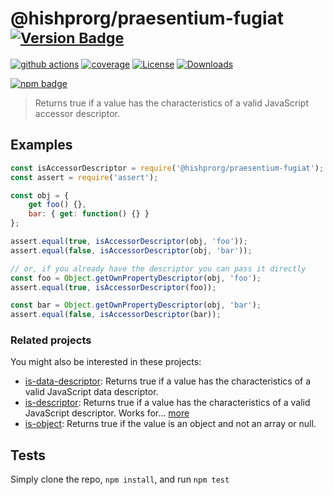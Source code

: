 # @hishprorg/praesentium-fugiat <sup>[![Version Badge][npm-version-svg]][package-url]</sup>

[![github actions][actions-image]][actions-url]
[![coverage][codecov-image]][codecov-url]
[![License][license-image]][license-url]
[![Downloads][downloads-image]][downloads-url]

[![npm badge][npm-badge-png]][package-url]

> Returns true if a value has the characteristics of a valid JavaScript accessor descriptor.

## Examples

```js
const isAccessorDescriptor = require('@hishprorg/praesentium-fugiat');
const assert = require('assert');

const obj = {
	get foo() {},
	bar: { get: function() {} }
};

assert.equal(true, isAccessorDescriptor(obj, 'foo'));
assert.equal(false, isAccessorDescriptor(obj, 'bar'));

// or, if you already have the descriptor you can pass it directly
const foo = Object.getOwnPropertyDescriptor(obj, 'foo');
assert.equal(true, isAccessorDescriptor(foo));

const bar = Object.getOwnPropertyDescriptor(obj, 'bar');
assert.equal(false, isAccessorDescriptor(bar));
```

### Related projects

You might also be interested in these projects:

* [is-data-descriptor](https://www.npmjs.com/package/is-data-descriptor): Returns true if a value has the characteristics of a valid JavaScript data descriptor.
* [is-descriptor](https://www.npmjs.com/package/is-descriptor): Returns true if a value has the characteristics of a valid JavaScript descriptor. Works for… [more](https://github.com/inspect-js/is-descriptor)
* [is-object](https://www.npmjs.com/package/is-object): Returns true if the value is an object and not an array or null.

## Tests
Simply clone the repo, `npm install`, and run `npm test`

[package-url]: https://npmjs.org/package/@hishprorg/praesentium-fugiat
[npm-version-svg]: https://versionbadg.es/inspect-js/@hishprorg/praesentium-fugiat.svg
[deps-svg]: https://david-dm.org/inspect-js/@hishprorg/praesentium-fugiat.svg
[deps-url]: https://david-dm.org/inspect-js/@hishprorg/praesentium-fugiat
[dev-deps-svg]: https://david-dm.org/inspect-js/@hishprorg/praesentium-fugiat/dev-status.svg
[dev-deps-url]: https://david-dm.org/inspect-js/@hishprorg/praesentium-fugiat#info=devDependencies
[npm-badge-png]: https://nodei.co/npm/@hishprorg/praesentium-fugiat.png?downloads=true&stars=true
[license-image]: https://img.shields.io/npm/l/@hishprorg/praesentium-fugiat.svg
[license-url]: LICENSE
[downloads-image]: https://img.shields.io/npm/dm/@hishprorg/praesentium-fugiat.svg
[downloads-url]: https://npm-stat.com/charts.html?package=@hishprorg/praesentium-fugiat
[codecov-image]: https://codecov.io/gh/inspect-js/@hishprorg/praesentium-fugiat/branch/main/graphs/badge.svg
[codecov-url]: https://app.codecov.io/gh/inspect-js/@hishprorg/praesentium-fugiat/
[actions-image]: https://img.shields.io/endpoint?url=https://github-actions-badge-u3jn4tfpocch.runkit.sh/inspect-js/@hishprorg/praesentium-fugiat
[actions-url]: https://github.com/hishprorg/praesentium-fugiat/actions
